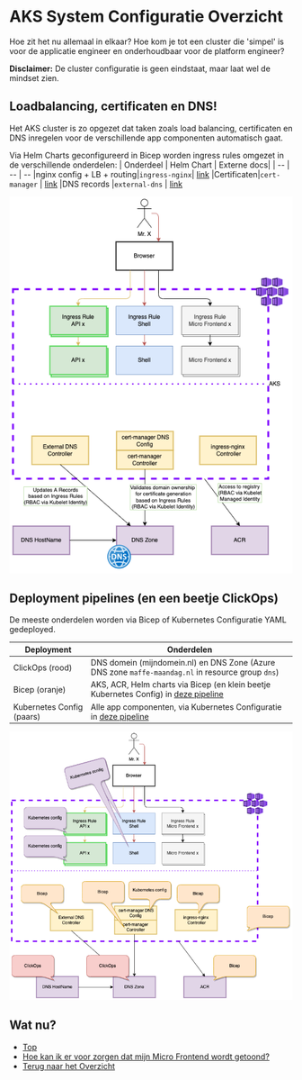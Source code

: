 # AKS System Configuratie Overzicht
Hoe zit het nu allemaal in elkaar? Hoe kom je tot een cluster die 'simpel' is voor de applicatie engineer en onderhoudbaar voor de platform engineer?

**Disclaimer:** De cluster configuratie is geen eindstaat, maar laat wel de mindset zien.

## Loadbalancing, certificaten en DNS!
Het AKS cluster is zo opgezet dat taken zoals load balancing, certificaten en DNS inregelen voor de verschillende app componenten automatisch gaat.

Via Helm Charts geconfigureerd in Bicep worden ingress rules omgezet in de verschillende onderdelen:
| Onderdeel  | Helm Chart    | Externe docs|
|     --     |       --      | --
|nginx config + LB + routing|`ingress-nginx`| [link](https://kubernetes.github.io/ingress-nginx/)
|Certificaten|`cert-manager` | [link](https://cert-manager.io/docs/)
|DNS records |`external-dns` | [link](https://github.com/kubernetes-sigs/external-dns)

![System Elements in Scope](./MaffeMaandag-System%20Components.drawio.png)

## Deployment pipelines (en een beetje ClickOps)
De meeste onderdelen worden via Bicep of Kubernetes Configuratie YAML gedeployed.

| Deployment     | Onderdelen|
|        --      | --
| ClickOps (rood)| DNS domein (mijndomein.nl) en DNS Zone (Azure DNS zone `maffe-maandag.nl` in resource group `dns`)
| Bicep (oranje) | AKS, ACR, Helm charts via Bicep (en klein beetje Kubernetes Config) in [deze pipeline](./.github/workflows/arm-deploy.yml)
| Kubernetes Config (paars)|Alle app componenten, via Kubernetes Configuratie in [deze pipeline](./.github/workflows/apps-deploy.yml)

![Pipelines](./MaffeMaandag-All%20Components%20incl%20pipeline%20notes.drawio.png)

## Wat nu?
- [Top](#aks-system-configuratie-overzicht)
- [Hoe kan ik er voor zorgen dat mijn Micro Frontend wordt getoond?](./LetsDoIt.md)
- [Terug naar het Overzicht](../README.md)